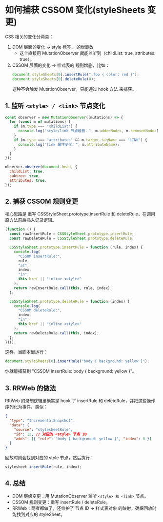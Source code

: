 # 如何捕获 CSSOM 变化(styleSheets 变更)

CSS 相关的变化分两类：

1. DOM 层面的变化 → style 标签、<link rel="stylesheet"> 的增删改
   - 这个直接用 MutationObserver 就能监听到（childList: true, attributes: true）。
2. CSSOM 层面的变化 → 样式表的 规则增删，比如：
   ```js
   document.styleSheets[0].insertRule(".foo { color: red }");
   document.styleSheets[0].deleteRule(0);
   ```
   这种不会触发 MutationObserver，只能通过 hook 方法 来捕获。

## 1. 监听 `<style> / <link>` 节点变化

```js
const observer = new MutationObserver((mutations) => {
  for (const m of mutations) {
    if (m.type === "childList") {
      console.log("style/link 节点增删：", m.addedNodes, m.removedNodes);
    }
    if (m.type === "attributes" && m.target.tagName === "LINK") {
      console.log("link 属性变化：", m.attributeName);
    }
  }
});

observer.observe(document.head, {
  childList: true,
  subtree: true,
  attributes: true,
});
```

## 2. 捕获 CSSOM 规则变更

核心思路是 重写 CSSStyleSheet.prototype.insertRule 和 deleteRule，在调用原方法前后插入记录逻辑。

```js
(function () {
  const rawInsertRule = CSSStyleSheet.prototype.insertRule;
  const rawDeleteRule = CSSStyleSheet.prototype.deleteRule;

  CSSStyleSheet.prototype.insertRule = function (rule, index) {
    console.log(
      "CSSOM insertRule:",
      rule,
      "at",
      index,
      "in",
      this.href || "inline <style>"
    );
    return rawInsertRule.call(this, rule, index);
  };

  CSSStyleSheet.prototype.deleteRule = function (index) {
    console.log(
      "CSSOM deleteRule:",
      index,
      "in",
      this.href || "inline <style>"
    );
    return rawDeleteRule.call(this, index);
  };
})();
```

这样，当脚本里运行：

```js
document.styleSheets[0].insertRule("body { background: yellow }");
```

你就能捕获到 "CSSOM insertRule: body { background: yellow }"。

## 3. RRWeb 的做法

RRWeb 的录制逻辑里确实是 hook 了 insertRule 和 deleteRule，并把这些操作序列化为事件，类似：

```json
{
  "type": "IncrementalSnapshot",
  "data": {
    "source": "stylesheetRule",
    "id": 12, // 对应的 <style> 节点 ID
    "adds": [{ "rule": "body { background: yellow }", "index": 0 }]
  }
}
```

回放时则会找到对应的 style 节点，然后执行：

```js
stylesheet.insertRule(rule, index);
```

## 4. 总结

- DOM 层级变更：用 MutationObserver 监听 `<style> 和 <link>` 节点。
- CSSOM 规则变更：重写 insertRule / deleteRule。
- RRWeb：两者都做了，还维护了 节点 ID → 样式表对象 的映射，确保回放时能找到对应的 styleSheet。
